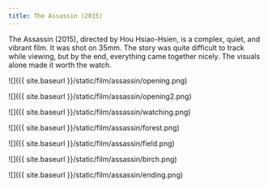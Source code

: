 ```yaml
---
title: The Assassin (2015)
---
```


The Assassin (2015), directed by Hou Hsiao-Hsien, is a complex, quiet, and vibrant film. It was shot on 35mm.
The story was quite difficult to track while viewing, but by the end, everything came together nicely. The
visuals alone made it worth the watch.

![]({{ site.baseurl }}/static/film/assassin/opening.png)

![]({{ site.baseurl }}/static/film/assassin/opening2.png)

![]({{ site.baseurl }}/static/film/assassin/watching.png)

![]({{ site.baseurl }}/static/film/assassin/forest.png)

![]({{ site.baseurl }}/static/film/assassin/field.png)

![]({{ site.baseurl }}/static/film/assassin/birch.png)

![]({{ site.baseurl }}/static/film/assassin/ending.png)
